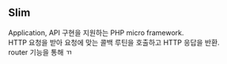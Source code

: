 ## Slim
Application, API 구현을 지원하는 PHP micro framework.
<br>
HTTP 요청을 받아 요청에 맞는 콜백 루틴을 호출하고 HTTP 응답을 반환.
<br>
router 기능을 통해 ㄲ

 
<!--stackedit_data:
eyJoaXN0b3J5IjpbLTI5OTc2OTEzMiwtMTU5OTA1NzM5N119
-->